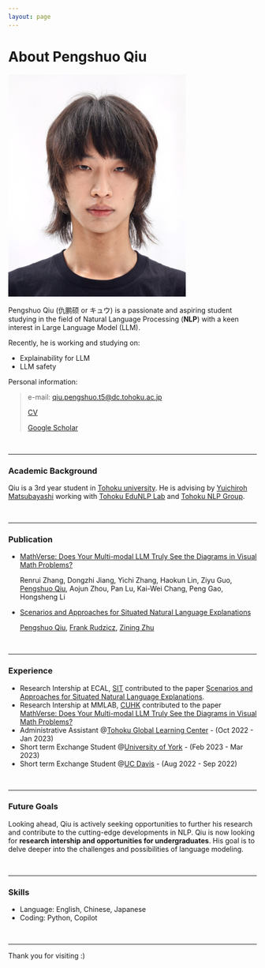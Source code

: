 ```yaml
---
layout: page
---
```


# About Pengshuo Qiu

<img src="https://github.com/prnszz/prnszz.github.io/blob/main/images/qps.jpg?raw=true" class="floatpic" width="360" height="">

Pengshuo Qiu (仇鹏硕 or キュウ) is a passionate and aspiring student studying in the field of Natural Language Processing (**NLP**) with a keen interest in Large Language Model (LLM). 

Recently, he is working and studying on:

- Explainability for LLM
- LLM safety

Personal information: 

> e-mail: qiu.pengshuo.t5@dc.tohoku.ac.jp
>
> [CV](https://prnszz.github.io/CV.pdf)
>
> [Google Scholar](https://scholar.google.fr/citations?hl=zh-CN&pli=1&user=g2JKUtEAAAAJ)

<br>

---

### **Academic Background**

Qiu is a 3rd year student in [Tohoku university](https://www.tohoku.ac.jp/en/). He is advising by [Yuichiroh Matsubayashi](https://www.nlp.ecei.tohoku.ac.jp/~y-matsu/) working with [Tohoku EduNLP Lab](https://www.edunlp.sed.tohoku.ac.jp/#) and [Tohoku NLP Group](https://www.nlp.ecei.tohoku.ac.jp). 

<br>

---

### Publication

- [MathVerse: Does Your Multi-modal LLM Truly See the Diagrams in Visual Math Problems?](https://mathverse-cuhk.github.io)

  Renrui Zhang, Dongzhi Jiang, Yichi Zhang, Haokun Lin, Ziyu Guo, [Pengshuo Qiu](), Aojun Zhou, Pan Lu, Kai-Wei Chang, Peng Gao, Hongsheng Li

- [Scenarios and Approaches for Situated Natural Language Explanations](https://arxiv.org/abs/2406.05035)

  [Pengshuo Qiu](), [Frank Rudzicz](https://web.cs.dal.ca/~rudzicz/), [Zining Zhu](https://ziningzhu.github.io/)

<br>

---

### **Experience**

- Research Intership at ECAL, [SIT](https://www.stevens.edu/info-for/why-stevens) contributed to the paper [Scenarios and Approaches for Situated Natural Language Explanations](https://arxiv.org/abs/2406.05035).  
- Research Intership at MMLAB, [CUHK](https://www.cuhk.edu.hk/) contributed to the paper [MathVerse: Does Your Multi-modal LLM Truly See the Diagrams in Visual Math Problems?](https://mathverse-cuhk.github.io) 
- Administrative Assistant @[Tohoku Global Learning Center](https://www.insc.tohoku.ac.jp/english/) - (Oct 2022 - Jan 2023)
- Short term Exchange Student @[University of York](https://www.york.ac.uk) - (Feb 2023 - Mar 2023)
- Short term Exchange Student @[UC Davis](https://www.ucdavis.edu) - (Aug 2022 - Sep 2022)

<br>

---

### **Future Goals**

Looking ahead, Qiu is actively seeking opportunities to further his research and contribute to the cutting-edge developments in NLP. Qiu is now looking for **research intership and opportunities for undergraduates**. His goal is to delve deeper into the challenges and possibilities of language modeling.

<br>

---

### **Skills**

- Language: English, Chinese, Japanese
- Coding: Python, Copilot

<br>

---

Thank you for visiting :)

